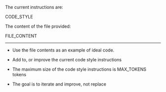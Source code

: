 The current instructions are:

CODE_STYLE

The content of the file provided:

FILE_CONTENT

---

- Use the file contents as an example of ideal code.

- Add to, or improve the current code style instructions

- The maximum size of the code style instructions is MAX_TOKENS tokens

- The goal is to iterate and improve, not replace 
